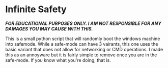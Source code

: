 # Infinite Safety

***FOR EDUCATIONAL PURPOSES ONLY. I AM NOT RESPONSIBLE FOR ANY DAMAGES YOU MAY CAUSE WITH THIS.***

This is a small python script that will randomly boot the windows machine into safemode.
While a safe-mode can have 3 vairants, this one uses the basic variant that does not allow for networking or CMD
operations.
I made this as an annoyware but it is fairly simple to remove once you are in the safe-mode. If you know what you're
doing, that is.
